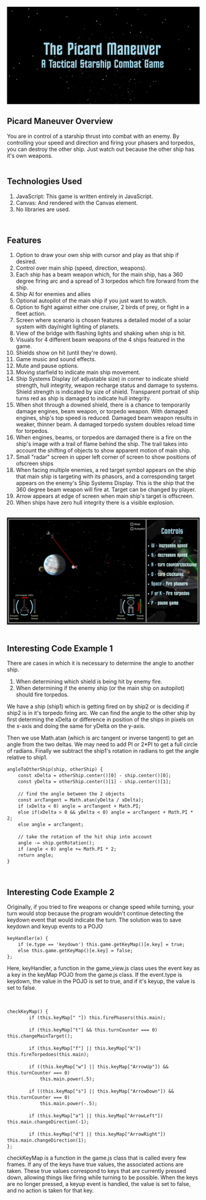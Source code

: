 <a href="https://shoemker.github.io/picard_maneuver/"><img src="./images/screenshots/Screenshot1.jpg"></a>

<h2>Picard Maneuver Overview</h2>
You are in control of a starship thrust into combat with an enemy. By controlling your speed and direction and firing your phasers and torpedos, you can destroy the other ship. Just watch out because the other ship has it's own weapons.
<br><br>
<h2>Technologies Used</h2>
<ol>
	<li>JavaScript: This game is written entirely in JavaScript.</li>
	<li>Canvas: And rendered with the Canvas element.</li>
	<li>No libraries are used.</li>
</ol>
<br>
<h2>Features</h2>
<ol>
	<li>Option to draw your own ship with cursor and play as that ship if desired.</li>
	<li>Control over main ship (speed, direction, weapons).</li>
	<li>Each ship has a beam weapon which, for the main ship, has a 360 degree firing arc and a spread of 3 torpedos which fire forward from the ship.</li>
	<li>Ship AI for enemies and allies</li>
	<li>Optional autopilot of the main ship if you just want to watch.</li>
	<li>Option to fight against either one cruiser, 2 birds of prey, or fight in a fleet action.</li>
	<li>Screen where scenario is chosen features a detailed model of a solar system with day/night lighting of planets.</li>
	<li>View of the bridge with flashing lights and shaking when ship is hit.</li>
	<li>Visuals for 4 different beam weapons of the 4 ships featured in the game.</li>
	<li>Shields show on hit (until they're down).</li>
	<li>Game music and sound effects.</li>
	<li>Mute and pause options.</li>
	<li>Moving starfield to indicate main ship movement.</li>
	<li>Ship Systems Display (of adjustable size) in corner to indicate shield strength, hull integrity, weapon recharge status and damage to systems. Shield strength is indicated by size of shield. Transparent portrait of ship turns red as ship is damaged to indicate hull integrity.</li>
	<li>When shot through a downed shield, there is a chance to temporarily damage engines, beam weapon, or torpedo weapon. With damaged engines, ship's top speed is reduced. Damaged beam weapon results in weaker, thinner beam. A damaged torpedo system doubles reload time for torpedos.</li>
	<li>When engines, beams, or torpedos are damaged there is a fire on the ship's image with a trail of flame behind the ship. The trail takes into account the shifting of objects to show apparent motion of main ship.</li>
	<li>Small "radar" screen in upper left corner of screen to show positions of ofscreen ships</li>
	<li>When facing multiple enemies, a red target symbol appears on the ship that main ship is targeting with its phasors, and a corresponding target appears on the enemy's Ship Systems Display. This is the ship that the 360 degree beam weapon will fire at. Target can be changed by player.</li>
	<li>Arrow appears at edge of screen when main ship's target is offscreen.</li>
	<li>When ships have zero hull integrity there is a visible explosion.</li>
</ol>
<br>
<a href="https://shoemker.github.io/picard_maneuver/"><img src="./images/screenshots/pm_Screenshot.jpg"></a>
<br>
<br>
<h2>Interesting Code Example 1</h2>
<p>There are cases in which it is necessary to determine the angle to another ship. </p>
<ol>
	<li>When determining which shield is being hit by enemy fire.</li>
	<li>When determining if the enemy ship (or the main ship on autopilot) should fire torpedos.</li>
</ol>
<p>We have a ship (ship1) which is getting fired on by ship2 or is deciding if ship2 is in it's torpedo firing arc. We can find the angle to the other ship by first determing the xDelta or difference in position of the ships in pixels on the x-axis and doing the same for yDelta on the y-axis. </p>
<p>Then we use Math.atan (which is arc tangent or inverse tangent) to get an angle from the two deltas. We may need to add PI or 2*PI to get a full circle of radians. Finally we subtract the ship1's rotation in radians to get the angle relative to ship1.</p>

```
angleToOtherShip(ship, otherShip) {
	const xDelta = otherShip.center()[0] - ship.center()[0];
	const yDelta = otherShip.center()[1] - ship.center()[1];

	// find the angle between the 2 objects
	const arcTangent = Math.atan(yDelta / xDelta);
	if (xDelta < 0) angle = arcTangent + Math.PI;
	else if(xDelta > 0 && yDelta < 0) angle = arcTangent + Math.PI * 2;
	else angle = arcTangent;

	// take the rotation of the hit ship into account
	angle -= ship.getRotation();
	if (angle < 0) angle += Math.PI * 2;
	return angle;
}

```
<br>
<h2>Interesting Code Example 2</h2>
<p>Originally, if you tried to fire weapons or change speed while turning, your turn would stop because the program wouldn't
continue detecting the keydown event that would indicate the turn. The solution was to save keydown and keyup events
to a POJO</p>

```
keyHandler(e) {
	if (e.type == 'keydown') this.game.getKeyMap()[e.key] = true;
	else this.game.getKeyMap()[e.key] = false;	
};
```

<p>Here, keyHandler, a function in the game_view.js class uses the event key as a key in the keyMap POJO from the game.js
class. If the event.type is keydown, the value in the POJO is set to true, and if it's keyup, the value is set to false.</p>
<br>

```
checkKeyMap() {
		if (this.keyMap[" "]) this.firePhasers(this.main);

		if (this.keyMap["t"] && this.turnCounter === 0) this.changeMainTarget();

		if (this.keyMap["f"] || this.keyMap["k"]) this.fireTorpedoes(this.main);

		if ((this.keyMap["w"] || this.keyMap["ArrowUp"]) && this.turnCounter === 0)
			this.main.power(.5);

		if ((this.keyMap["s"] || this.keyMap["ArrowDown"]) && this.turnCounter === 0)
			this.main.power(-.5);

		if (this.keyMap["a"] || this.keyMap["ArrowLeft"]) this.main.changeDirection(-1);

		if (this.keyMap["d"] || this.keyMap["ArrowRight"]) this.main.changeDirection(1);
};
```
<p>checkKeyMap is a function in the game.js class that is called every few frames. If any of the keys
have true values, the associated actions are taken. These true values correspond to keys that are 
currently pressed down, allowing things like firing while turning to be possible. When the keys are
no longer pressed, a keyup event is handled, the value is set to false, and no action is taken for that key. </p>